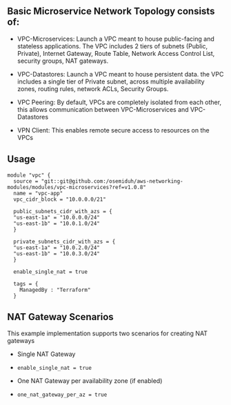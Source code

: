 ## Basic Microservice Network Topology consists of:


* VPC-Microservices: Launch a VPC meant to house public-facing and stateless applications. The VPC includes 2 tiers of subnets (Public, Private), Internet Gateway, Route Table, Network Access Control List, security groups, NAT gateways.

* VPC-Datastores: Launch a VPC meant to house persistent data. the VPC includes a single tier of Private subnet, across multiple availability zones, routing rules, network ACLs, Security Groups.
  
* VPC Peering: By default, VPCs are completely isolated from each other, this allows communication between VPC-Microservices and VPC-Datastores
  
* VPN Client: This enables remote secure access to resources on the VPCs


## Usage

```
module "vpc" {
  source = "git::git@github.com:/osemiduh/aws-networking-modules/modules/vpc-microservices?ref=v1.0.8"
  name = "vpc-app"
  vpc_cidr_block = "10.0.0.0/21"

  public_subnets_cidr_with_azs = {
  "us-east-1a" = "10.0.0.0/24"
  "us-east-1b" = "10.0.1.0/24"
  }

  private_subnets_cidr_with_azs = {
  "us-east-1a" = "10.0.2.0/24"
  "us-east-1b" = "10.0.3.0/24"
  }
  
  enable_single_nat = true

  tags = {
    ManagedBy : "Terraform" 
  }

```

## NAT Gateway Scenarios
This example implementation supports two scenarios for creating NAT gateways
* Single NAT Gateway
* `enable_single_nat = true`

* One NAT Gateway per availability zone (if enabled)
* `one_nat_gateway_per_az = true`
